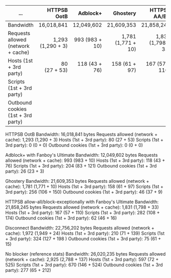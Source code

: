 ... | HTTPSB OotB | Adblock+ | Ghostery | HTTPSB AA/BX | Disconnect | No blocker
--- | ---:| ---:| ---:| ---:| ---:| ---:
Bandwidth | 16,018,841 | 12,049,602 | 21,609,353 | 21,858,245 | 22,756,202 | 26,020,235
Requests allowed (network + cache) | 1,293 (1,290 + 3) | 993 (983 + 10) | 1,781 (1,771 + 10) | 1,831 (1,798 + 33) | 1,972 (1,949 + 24) | 2,925 (2,788 + 137)
Hosts (1st + 3rd party) | 80<br>(27 + 53) | 118 (43 + 76) | 158 (61 + 97) | 167 (57 + 110) | 282 (108 + 174) | 324 (127 + 198) | 597 (72 + 525)
Scripts (1st + 3rd party) |
Outbound cookies (1st + 3rd party) |

HTTPSB OotB
Bandwidth: 16,018,841 bytes
Requests allowed (network + cache): 1,293 (1,290 + 3)
Hosts (1st + 3rd party): 80 (27 + 53)
Scripts (1st + 3rd party): 0 (0 + 0)
Outbound cookies (1st + 3rd party): 0 (0 + 0)

Adblock+ with Fanboy's Ultimate
Bandwidth: 12,049,602 bytes
Requests allowed (network + cache): 993 (983 + 10)
Hosts (1st + 3rd party): 118 (43 + 76)
Scripts (1st + 3rd party): 204 (83 + 121)
Outbound cookies (1st + 3rd party): 26 (23 + 3)

Ghostery
Bandwidth: 21,609,353 bytes
Requests allowed (network + cache): 1,781 (1,771 + 10)
Hosts (1st + 3rd party): 158 (61 + 97)
Scripts (1st + 3rd party): 256 (106 + 150)
Outbound cookies (1st + 3rd party): 46 (37 + 9)

HTTPSB allow-all/block-exceptionally with Fanboy's Ultimate
Bandwidth: 21,858,245 bytes
Requests allowed (network + cache): 1,831 (1,798 + 33)
Hosts (1st + 3rd party): 167 (57 + 110)
Scripts (1st + 3rd party): 282 (108 + 174)
Outbound cookies (1st + 3rd party): 62 (46 + 16)

Disconnect
Bandwidth: 22,756,202 bytes
Requests allowed (network + cache): 1,972 (1,949 + 24)
Hosts (1st + 3rd party): 210 (71 + 139)
Scripts (1st + 3rd party): 324 (127 + 198 )
Outbound cookies (1st + 3rd party): 75 (61 + 15)

No blocker (reference stats)
Bandwidth: 26,020,235 bytes
Requests allowed (network + cache): 2,925 (2,788 + 137)
Hosts (1st + 3rd party): 597 (72 + 525)
Scripts (1st + 3rd party): 670 (146 + 524)
Outbound cookies (1st + 3rd party): 277 (65 + 212)